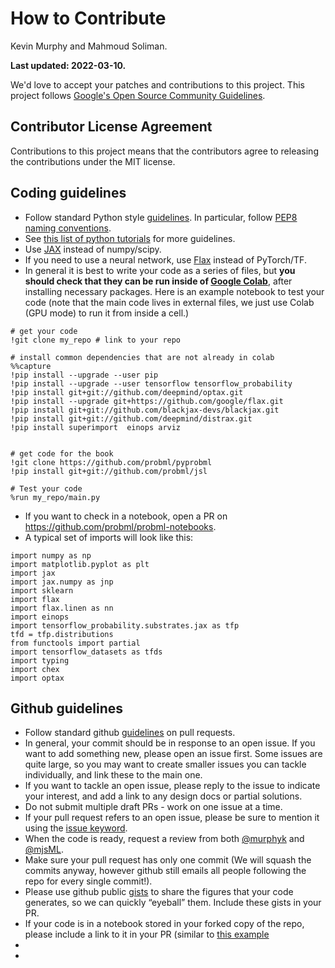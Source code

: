 # How to Contribute
Kevin Murphy and Mahmoud Soliman. 

**Last updated: 2022-03-10.**


We'd love to accept your patches and contributions to this project.
This project follows [Google's Open Source Community
Guidelines](https://opensource.google.com/conduct/).

## Contributor License Agreement

Contributions to this project means that the contributors agree to releasing the contributions under the MIT license.

## Coding guidelines

- Follow standard Python style [guidelines](https://google.github.io/styleguide/pyguide.html#s3-python-style-rules). In particular, follow [PEP8 naming conventions](https://www.python.org/dev/peps/pep-0008/#function-and-variable-names).
- See [this list of python tutorials](https://github.com/probml/probml-notebooks/blob/main/markdown/python_tutorials.md) for more guidelines.
- Use [JAX](https://github.com/probml/probml-notebooks/blob/main/markdown/jax_tutorials.md)  instead of numpy/scipy.
- If you need to use a neural network, use [Flax](https://github.com/google/flax) instead of PyTorch/TF.
- In general it is best to write your code as a series of files, but **you should check that they can be run inside of [Google Colab](https://github.com/probml/probml-notebooks/blob/main/notebooks/colab_intro.ipynb)**, after installing necessary packages. 
Here is an example notebook to test your code (note that the main code lives in external files, we just use Colab (GPU mode) to run it from inside
a cell.)
```
# get your code
!git clone my_repo # link to your repo

# install common dependencies that are not already in colab
%%capture
!pip install --upgrade --user pip
!pip install --upgrade --user tensorflow tensorflow_probability
!pip install git+git://github.com/deepmind/optax.git
!pip install --upgrade git+https://github.com/google/flax.git
!pip install git+git://github.com/blackjax-devs/blackjax.git
!pip install git+git://github.com/deepmind/distrax.git
!pip install superimport  einops arviz


# get code for the book
!git clone https://github.com/probml/pyprobml
!pip install git+git://github.com/probml/jsl

# Test your code
%run my_repo/main.py
```
- If you want to check in a notebook,  open a PR on https://github.com/probml/probml-notebooks.
- A typical set of imports will look like this:
```
import numpy as np
import matplotlib.pyplot as plt
import jax
import jax.numpy as jnp
import sklearn
import flax
import flax.linen as nn
import einops
import tensorflow_probability.substrates.jax as tfp
tfd = tfp.distributions
from functools import partial
import tensorflow_datasets as tfds
import typing
import chex
import optax
```

## Github guidelines

- Follow standard github [guidelines](https://docs.github.com/en/github/collaborating-with-issues-and-pull-requests/overview) on pull requests.
- In general, your commit should be in response to an open issue. If you want to add something new, please open an issue first. Some issues are quite large, so you may want to create smaller issues you can tackle individually, and  link these to the main one. 
- If you want to tackle an open issue, please reply to the issue to indicate your interest, and add a link to any design docs or partial solutions. 
- Do not submit multiple draft PRs - work on one issue at a time.
- If your pull request refers to an open issue, please be sure to mention it using the  [issue keyword](https://docs.github.com/en/github/managing-your-work-on-github/linking-a-pull-request-to-an-issue#linking-a-pull-request-to-an-issue-using-a-keyword).
-  When the code is ready, request a review from both [@murphyk](https://github.com/murphyk) and [@mjsML](https://github.com/mjsML).
- Make sure your pull request has only one commit (We will squash the commits anyway, however github still emails all people following the repo for every single commit!).
- Please use github public [gists](https://gist.github.com/) to share the figures that your code generates, so we can quickly “eyeball” them.
 Include these gists in your PR.
- If your code is in a notebook stored in your forked copy of the repo, please include a link to it in your PR (similar to [this example](https://github.com/probml/pyprobml/pull/685)
- 
- 
